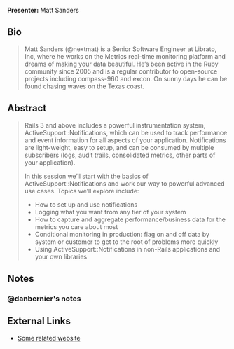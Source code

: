 **Presenter:** Matt Sanders

## Bio

> Matt Sanders (@nextmat) is a Senior Software Engineer at Librato, Inc, where he works on the Metrics real-time monitoring platform and dreams of making your data beautiful. He’s been active in the Ruby community since 2005 and is a regular contributor to open-source projects including compass-960 and excon. On sunny days he can be found chasing waves on the Texas coast.

## Abstract

> Rails 3 and above includes a powerful instrumentation system, ActiveSupport::Notifications, which can be used to track performance and event information for all aspects of your application. Notifications are light-weight, easy to setup, and can be consumed by multiple subscribers (logs, audit trails, consolidated metrics, other parts of your application).
>
> In this session we’ll start with the basics of ActiveSupport::Notifications and work our way to powerful advanced use cases. Topics we’ll explore include:
>
>  - How to set up and use notifications
>  - Logging what you want from any tier of your system
>  - How to capture and aggregate performance/business data for the metrics you care about most
>  - Conditional monitoring in production: flag on and off data by system or customer to get to the root of problems more quickly
>  - Using ActiveSupport::Notifications in non-Rails applications and your own libraries

## Notes

### @danbernier's notes

## External Links

* [Some related website](http://www.example.com/)
